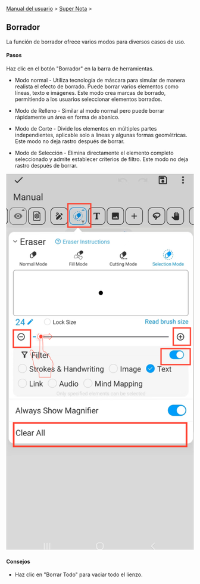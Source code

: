 [Manual del usuario](/dragonnest/drawnote/manual/es) > [Super Nota](/dragonnest/drawnote/manual/es/super_note) >

Borrador
---
La función de borrador ofrece varios modos para diversos casos de uso.
#### Pasos

Haz clic en el botón "Borrador" en la barra de herramientas.

- Modo normal - Utiliza tecnología de máscara para simular de manera realista el efecto de borrado. Puede borrar varios elementos como líneas, texto e imágenes. Este modo crea marcas de borrado, permitiendo a los usuarios seleccionar elementos borrados.


- Modo de Relleno - Similar al modo normal pero puede borrar rápidamente un área en forma de abanico.


- Modo de Corte - Divide los elementos en múltiples partes independientes, aplicable solo a líneas y algunas formas geométricas. Este modo no deja rastro después de borrar.


- Modo de Selección - Elimina directamente el elemento completo seleccionado y admite establecer criterios de filtro. Este modo no deja rastro después de borrar.

![](imgs/eraser.png)

#### Consejos
- Haz clic en "Borrar Todo" para vaciar todo el lienzo.